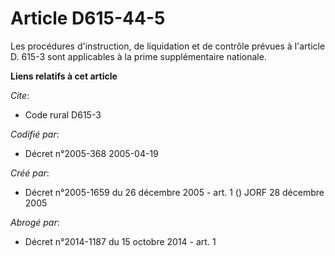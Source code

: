 # Article D615-44-5

Les procédures d'instruction, de liquidation et de contrôle prévues à l'article D. 615-3 sont applicables à la prime
supplémentaire nationale.

**Liens relatifs à cet article**

_Cite_:

  - Code rural D615-3

_Codifié par_:

  - Décret n°2005-368 2005-04-19

_Créé par_:

  - Décret n°2005-1659 du 26 décembre 2005 - art. 1 () JORF 28 décembre 2005

_Abrogé par_:

  - Décret n°2014-1187 du 15 octobre 2014 - art. 1
